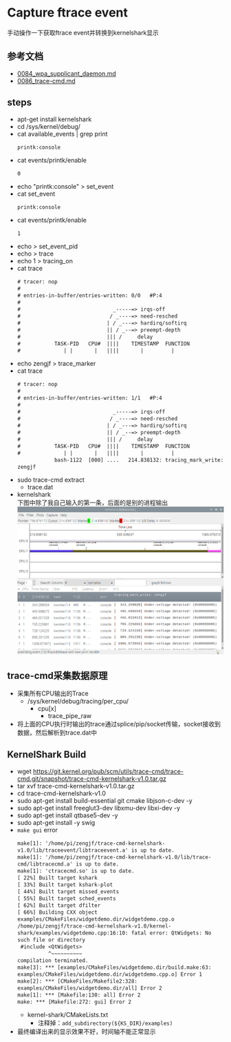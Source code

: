 # Capture ftrace event

手动操作一下获取ftrace event并转换到kernelshark显示

## 参考文档

* [0084_wpa_supplicant_daemon.md](0084_wpa_supplicant_daemon.md)
* [0086_trace-cmd.md](0086_trace-cmd.md)

## steps

* apt-get install kernelshark
* cd /sys/kernel/debug/
* cat available_events | grep print
  ```
  printk:console
  ```
* cat events/printk/enable
  ```
  0
  ```
* echo "printk:console" > set_event
* cat set_event
  ```
  printk:console 
  ```
* cat events/printk/enable
  ```
  1
  ```
* echo > set_event_pid
* echo > trace
* echo 1 > tracing_on
* cat trace
  ```
  # tracer: nop
  #
  # entries-in-buffer/entries-written: 0/0   #P:4
  #
  #                              _-----=> irqs-off
  #                             / _----=> need-resched
  #                            | / _---=> hardirq/softirq
  #                            || / _--=> preempt-depth
  #                            ||| /     delay
  #           TASK-PID   CPU#  ||||    TIMESTAMP  FUNCTION
  #              | |       |   ||||       |         |
  ```
* echo zengjf > trace_marker
* cat trace
  ```
  # tracer: nop
  #
  # entries-in-buffer/entries-written: 1/1   #P:4
  #
  #                              _-----=> irqs-off
  #                             / _----=> need-resched
  #                            | / _---=> hardirq/softirq
  #                            || / _--=> preempt-depth
  #                            ||| /     delay
  #           TASK-PID   CPU#  ||||    TIMESTAMP  FUNCTION
  #              | |       |   ||||       |         |
              bash-1122  [000] ....   214.838132: tracing_mark_write: zengjf
  ```
* sudo trace-cmd extract 
  * trace.dat
* kernelshark  
  下图中除了我自己输入的第一条，后面的是别的进程输出  
  ![Capture_ftrace_event.png](images/Capture_ftrace_event.png)

## trace-cmd采集数据原理

* 采集所有CPU输出的Trace
  * /sys/kernel/debug/tracing/per_cpu/
    * cpu[x]
      * trace_pipe_raw
* 将上面的CPU执行时输出的trace通过splice/pip/socket传输，socket接收到数据，然后解析到trace.dat中
  

## KernelShark Build

* wget https://git.kernel.org/pub/scm/utils/trace-cmd/trace-cmd.git/snapshot/trace-cmd-kernelshark-v1.0.tar.gz
* tar xvf trace-cmd-kernelshark-v1.0.tar.gz
* cd trace-cmd-kernelshark-v1.0
* sudo apt-get install build-essential git cmake libjson-c-dev -y
* sudo apt-get install freeglut3-dev libxmu-dev libxi-dev -y
* sudo apt-get install qtbase5-dev -y
* sudo apt-get install -y swig
* `make gui` error
  ```
  make[1]: '/home/pi/zengjf/trace-cmd-kernelshark-v1.0/lib/traceevent/libtraceevent.a' is up to date.
  make[1]: '/home/pi/zengjf/trace-cmd-kernelshark-v1.0/lib/trace-cmd/libtracecmd.a' is up to date.
  make[1]: 'ctracecmd.so' is up to date.
  [ 22%] Built target kshark
  [ 33%] Built target kshark-plot
  [ 44%] Built target missed_events
  [ 55%] Built target sched_events
  [ 62%] Built target dfilter
  [ 66%] Building CXX object examples/CMakeFiles/widgetdemo.dir/widgetdemo.cpp.o
  /home/pi/zengjf/trace-cmd-kernelshark-v1.0/kernel-shark/examples/widgetdemo.cpp:16:10: fatal error: QtWidgets: No such file or directory
   #include <QtWidgets>
            ^~~~~~~~~~~
  compilation terminated.
  make[3]: *** [examples/CMakeFiles/widgetdemo.dir/build.make:63: examples/CMakeFiles/widgetdemo.dir/widgetdemo.cpp.o] Error 1
  make[2]: *** [CMakeFiles/Makefile2:328: examples/CMakeFiles/widgetdemo.dir/all] Error 2
  make[1]: *** [Makefile:130: all] Error 2
  make: *** [Makefile:272: gui] Error 2
  ```
  * kernel-shark/CMakeLists.txt
    * 注释掉：`add_subdirectory(${KS_DIR}/examples)`
* 最终编译出来的显示效果不好，时间轴不能正常显示